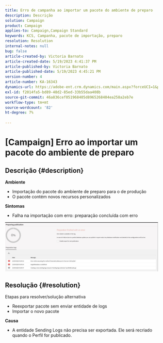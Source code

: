 ```yaml
---
title: Erro de campanha ao importar um pacote do ambiente de preparo
description: Descrição
solution: Campaign
product: Campaign
applies-to: Campaign,Campaign Standard
keywords: KCS, Campanha, pacote de importação, preparo
resolution: Resolution
internal-notes: null
bug: false
article-created-by: Victoria Barnato
article-created-date: 5/19/2023 4:41:37 PM
article-published-by: Victoria Barnato
article-published-date: 5/19/2023 4:45:21 PM
version-number: 4
article-number: KA-16343
dynamics-url: https://adobe-ent.crm.dynamics.com/main.aspx?forceUCI=1&pagetype=entityrecord&etn=knowledgearticle&id=3a456c02-64f6-ed11-8848-6045bd0065b6
exl-id: f2014fa5-bd89-48d2-85ed-33b55daa408b
source-git-commit: 46a836cef051968405d8965268404ea258a2eb7e
workflow-type: tm+mt
source-wordcount: '82'
ht-degree: 7%

---
```


# [Campaign] Erro ao importar um pacote do ambiente de preparo

## Descrição {#description}

<b>Ambiente</b>
- Importação do pacote do ambiente de preparo para o de produção
- O pacote contém novos recursos personalizados

<b>Sintomas</b>
- Falha na importação com erro: preparação concluída com erro


![](assets/___3b456c02-64f6-ed11-8848-6045bd0065b6___.jpeg)




## Resolução {#resolution}

Etapas para resolver/solução alternativa
- Reexportar pacote sem enviar entidade de logs
- Importar o novo pacote

<b>Causa</b>
- A entidade Sending Logs não precisa ser exportada. Ele será recriado quando o Perfil for publicado.
